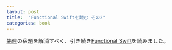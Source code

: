 ```yaml
---
layout: post
title:  "Functional Swiftを読む その2"
categories: book
---
```


[先週](/book/2016/01/10/read-functional-swift-1.html)の宿題を解消すべく、引き続き[Functional Swift](http://px.a8.net/svt/ejp?a8mat=1NWF4Y+EFRI7E+249K+BWGDT&a8ejpredirect=http%3A%2F%2Fwww.amazon.co.jp%2Fdp%2FB00UY3K04O%2F%3Ftag%3Da8-affi-205968-22)を読みました。

